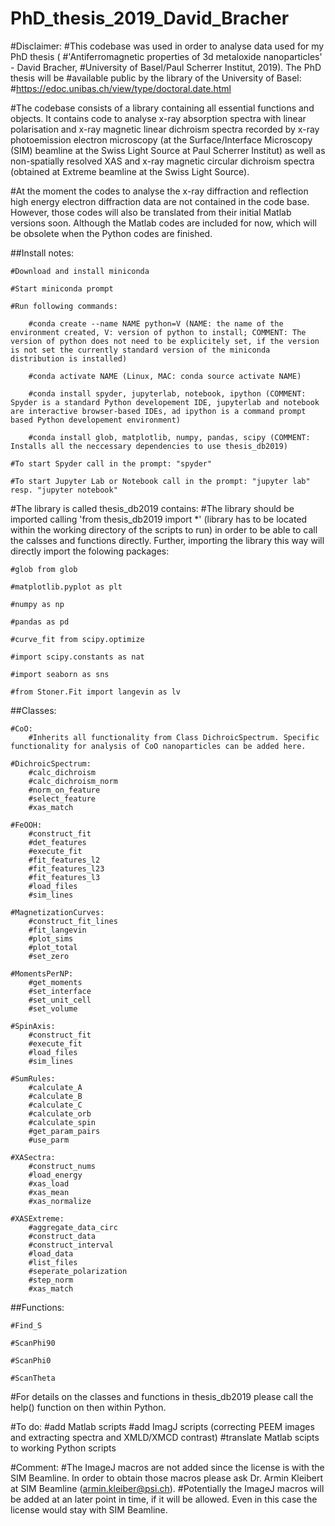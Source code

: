 # PhD_thesis_2019_David_Bracher

#Disclaimer:
#This codebase was used in order to analyse data used for my PhD thesis (
#'Antiferromagnetic properties of 3d metaloxide nanoparticles' - David Bracher,
#University of Basel/Paul Scherrer Institut, 2019). The PhD thesis will be
#available public by  the library of the University of Basel:
#https://edoc.unibas.ch/view/type/doctoral.date.html

#The codebase consists of a library containing all essential functions and objects. It contains code to analyse x-ray absorption spectra with linear polarisation and x-ray magnetic linear dichroism spectra recorded by x-ray photoemission electron microscopy (at the Surface/Interface Microscopy (SIM) beamline at the Swiss Light Source at Paul Scherrer Institut) as well as non-spatially resolved XAS and x-ray magnetic circular dichroism spectra (obtained at Extreme beamline at the Swiss Light Source).

#At the moment the codes to analyse the x-ray diffraction and reflection high energy electron diffraction data are not contained in the code base. However, those codes will also be translated from their initial Matlab versions soon. Although the Matlab codes are included for now, which will be obsolete when  the Python codes are finished.



##Install notes:

	#Download and install miniconda

	#Start miniconda prompt

	#Run following commands:

		#conda create --name NAME python=V (NAME: the name of the environment created, V: version of python to install; COMMENT: The version of python does not need to be explicitely set, if the version is not set the currently standard version of the miniconda distribution is installed)

		#conda activate NAME (Linux, MAC: conda source activate NAME)

		#conda install spyder, jupyterlab, notebook, ipython (COMMENT: Spyder is a standard Python developement IDE, jupyterlab and notebook are interactive browser-based IDEs, ad ipython is a command prompt based Python developement environment)
		
		#conda install glob, matplotlib, numpy, pandas, scipy (COMMENT: Installs all the neccessary dependencies to use thesis_db2019)

	#To start Spyder call in the prompt: "spyder"

	#To start Jupyter Lab or Notebook call in the prompt: "jupyter lab" resp. "jupyter notebook"


#The library is called thesis_db2019 contains:
#The library should be imported calling 'from thesis_db2019 import *' (library has to be located within the working directory of the scripts to run) in order to be able to call the calsses and functions directly. Further, importing the library this way will directly import the folowing packages:
	
	#glob from glob
	
	#matplotlib.pyplot as plt

	#numpy as np

	#pandas as pd

	#curve_fit from scipy.optimize

	#import scipy.constants as nat

	#import seaborn as sns

	#from Stoner.Fit import langevin as lv

##Classes:
	
	#CoO:
		#Inherits all functionality from Class DichroicSpectrum. Specific functionality for analysis of CoO nanoparticles can be added here.

	#DichroicSpectrum:
		#calc_dichroism
		#calc_dichroism_norm
		#norm_on_feature
		#select_feature
		#xas_match
	
	#FeOOH:
		#construct_fit
		#det_features
		#execute_fit
		#fit_features_l2
		#fit_features_l23
		#fit_features_l3
		#load_files
		#sim_lines

	#MagnetizationCurves:
		#construct_fit_lines
		#fit_langevin
		#plot_sims
		#plot_total
		#set_zero

	#MomentsPerNP:
		#get_moments
		#set_interface
		#set_unit_cell
		#set_volume
		
	#SpinAxis:
		#construct_fit
		#execute_fit
		#load_files
		#sim_lines

	#SumRules:
		#calculate_A
		#calculate_B
		#calculate_C
		#calculate_orb
		#calculate_spin
		#get_param_pairs
		#use_parm

	#XASectra:
		#construct_nums
		#load_energy
		#xas_load
		#xas_mean
		#xas_normalize

	#XASExtreme:
		#aggregate_data_circ
		#construct_data
		#construct_interval
		#load_data
		#list_files
		#seperate_polarization
		#step_norm
		#xas_match


##Functions:
	
	#Find_S

	#ScanPhi90

	#ScanPhi0

	#ScanTheta


#For details on the classes and functions in thesis_db2019 please call the help() function on then within Python.


#To do:
	#add Matlab scripts
	#add ImagJ scripts (correcting PEEM images and extracting spectra and XMLD/XMCD contrast)
	#translate Matlab scipts to working Python scripts

#Comment:
	#The ImageJ macros are not added since the license is with the SIM Beamline. In order to obtain those macros please ask Dr. Armin Kleibert at SIM Beamline (armin.kleiber@psi.ch).
	#Potentially the ImageJ macros will be added at an later point in time, if it will be allowed. Even in this case the license would stay with SIM Beamline.